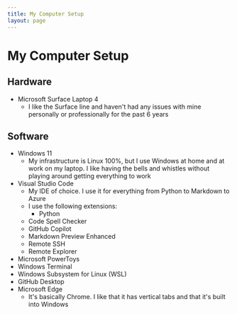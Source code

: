 ```yaml
---
title: My Computer Setup
layout: page
---
```


# My Computer Setup

## Hardware
- Microsoft Surface Laptop 4
    - I like the Surface line and haven't had any issues with mine personally or professionally for the past 6 years

## Software
- Windows 11
    - My infrastructure is Linux 100%, but I use Windows at home and at work on my laptop. I like having the bells and whistles without playing around getting everything to work
- Visual Studio Code
    - My IDE of choice. I use it for everything from Python to Markdown to Azure 
    - I use the following extensions:
        - Python
    - Code Spell Checker
    - GitHub Copilot
    - Markdown Preview Enhanced
    - Remote SSH
    - Remote Explorer
- Microsoft PowerToys
- Windows Terminal
- Windows Subsystem for Linux (WSL)
- GitHub Desktop
- Microsoft Edge
    - It's basically Chrome. I like that it has vertical tabs and that it's built into Windows
